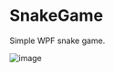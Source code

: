 # SnakeGame
Simple WPF snake game.

![image](https://user-images.githubusercontent.com/87368964/125443209-759178b1-cd20-4f0e-9843-d31e53254488.png)
